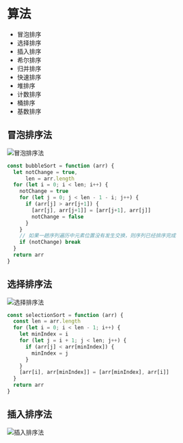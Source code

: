 # 算法

* 冒泡排序
* 选择排序
* 插入排序
* 希尔排序
* 归并排序
* 快速排序
* 堆排序
* 计数排序
* 桶排序
* 基数排序

## 冒泡排序法

![冒泡排序法](http://img.wowphp.com/KOMXDX8QE862/1867034-e19840224b331fae.gif)

```js
const bubbleSort = function (arr) {
  let notChange = true,
      len = arr.length
  for (let i = 0; i < len; i++) {
    notChange = true
    for (let j = 0; j < len - 1 - i; j++) {
      if (arr[j] > arr[j+1]) {
        [arr[j], arr[j+1]] = [arr[j+1], arr[j]]
        notChange = false
      }
    }
    // 如果一趟序列遍历中元素位置没有发生交换，则序列已经排序完成
    if (notChange) break
  }
  return arr
}
```

## 选择排序法

![选择排序法](http://img.wowphp.com/KOMXDX8QE862/2.gif)

```js
const selectionSort = function (arr) {
  const len = arr.length
  for (let i = 0; i < len - 1; i++) {
    let minIndex = i
    for (let j = i + 1; j < len; j++) {
      if (arr[j] < arr[minIndex]) {
        minIndex = j
      }
    }
    [arr[i], arr[minIndex]] = [arr[minIndex], arr[i]]
  }
  return arr
}
```

## 插入排序法

![插入排序法](http://img.wowphp.com/KOMXDX8QE862/3.gif)

```js

```